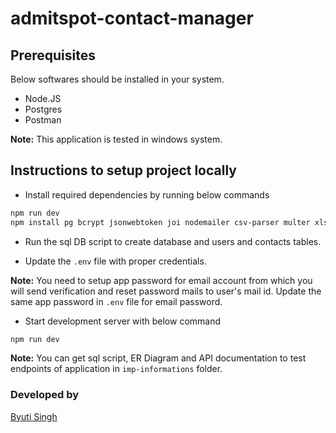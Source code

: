 # admitspot-contact-manager

## Prerequisites

Below softwares should be installed in your system.
- Node.JS
- Postgres
- Postman

**Note:** This application is tested in windows system.

## Instructions to setup project locally

- Install required dependencies by running below commands

```bash
npm run dev
npm install pg bcrypt jsonwebtoken joi nodemailer csv-parser multer xlsx express-rate-limit 
```

- Run the sql DB script to create database and users and contacts tables.

- Update the `.env` file with proper credentials.

**Note:** You need to setup app password for email account from which you will send verification and reset password mails to user's mail id. Update the same app password in `.env` file for email password.

- Start development server with below command

```bash
npm run dev
```

**Note:** You can get sql script, ER Diagram and API documentation to test endpoints of application in `imp-informations` folder.

### Developed by
[Byuti Singh](https://github.com/Byuti-singh)
